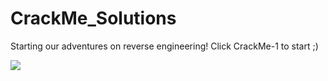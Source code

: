 # CrackMe_Solutions

Starting our adventures on reverse engineering! Click CrackMe-1 to start ;)

![](https://ariandev.com/Github_Assets/CrackMe_Solutions/snowboarding.gif)
